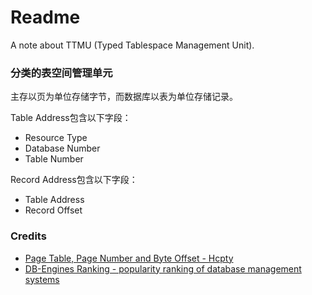 # Readme
A note about TTMU (Typed Tablespace Management Unit).

### 分类的表空间管理单元

主存以页为单位存储字节，而数据库以表为单位存储记录。

Table Address包含以下字段：
- Resource Type
- Database Number
- Table Number

Record Address包含以下字段：
- Table Address
- Record Offset

### Credits
- [Page Table, Page Number and Byte Offset - Hcpty](https://github.com/hcpty/page-table-page-number-and-byte-offset)
- [DB-Engines Ranking - popularity ranking of database management systems](https://db-engines.com/en/ranking)
